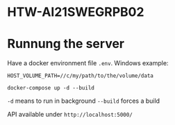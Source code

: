 # HTW-AI21SWEGRPB02

# Runnung the server
Have a docker environment file `.env`. Windows example:

    HOST_VOLUME_PATH=//c/my/path/to/the/volume/data


`docker-compose up -d --build`

`-d` means to run in background
`--build` forces a build

API available under `http://localhost:5000/` 